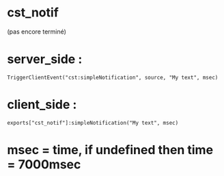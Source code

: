 # cst_notif
(pas encore terminé)

# server_side :
```
TriggerClientEvent("cst:simpleNotification", source, "My text", msec)
```

# client_side :
```
exports["cst_notif"]:simpleNotification("My text", msec)
```

msec = time, if undefined then time = 7000msec
=======
